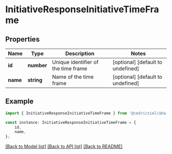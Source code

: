 # InitiativeResponseInitiativeTimeFrame


## Properties

Name | Type | Description | Notes
------------ | ------------- | ------------- | -------------
**id** | **number** | Unique identifier of the time frame | [optional] [default to undefined]
**name** | **string** | Name of the time frame | [optional] [default to undefined]

## Example

```typescript
import { InitiativeResponseInitiativeTimeFrame } from '@cedricziel/aha-js';

const instance: InitiativeResponseInitiativeTimeFrame = {
    id,
    name,
};
```

[[Back to Model list]](../README.md#documentation-for-models) [[Back to API list]](../README.md#documentation-for-api-endpoints) [[Back to README]](../README.md)
